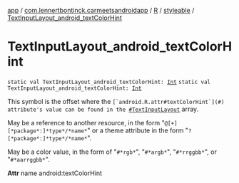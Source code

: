 [app](../../../index.md) / [com.lennertbontinck.carmeetsandroidapp](../../index.md) / [R](../index.md) / [styleable](index.md) / [TextInputLayout_android_textColorHint](./-text-input-layout_android_text-color-hint.md)

# TextInputLayout_android_textColorHint

`static val TextInputLayout_android_textColorHint: `[`Int`](https://kotlinlang.org/api/latest/jvm/stdlib/kotlin/-int/index.html)
`static val TextInputLayout_android_textColorHint: `[`Int`](https://kotlinlang.org/api/latest/jvm/stdlib/kotlin/-int/index.html)

This symbol is the offset where the ``[`android.R.attr#textColorHint`](#) attribute's value can be found in the ``[`#TextInputLayout`](-text-input-layout.md) array.

May be a reference to another resource, in the form "`@[+][*package*:]*type*/*name*`" or a theme attribute in the form "`?[*package*:]*type*/*name*`".

May be a color value, in the form of "`#*rgb*`", "`#*argb*`", "`#*rrggbb*`", or "`#*aarrggbb*`".

**Attr**
name android:textColorHint

